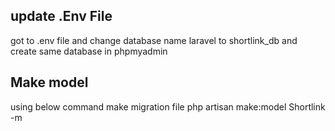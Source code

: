 ## update .Env File
got to .env file and change database name laravel to shortlink_db and create same database in phpmyadmin

## Make model
using below command make migration file
php artisan make:model Shortlink -m

##
